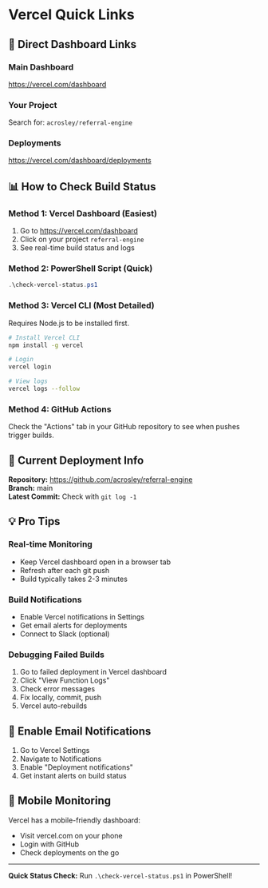 # Vercel Quick Links

## 🔗 Direct Dashboard Links

### Main Dashboard
https://vercel.com/dashboard

### Your Project
Search for: `acrosley/referral-engine`

### Deployments
https://vercel.com/dashboard/deployments

## 📊 How to Check Build Status

### Method 1: Vercel Dashboard (Easiest)
1. Go to https://vercel.com/dashboard
2. Click on your project `referral-engine`
3. See real-time build status and logs

### Method 2: PowerShell Script (Quick)
```powershell
.\check-vercel-status.ps1
```

### Method 3: Vercel CLI (Most Detailed)
Requires Node.js to be installed first.

```bash
# Install Vercel CLI
npm install -g vercel

# Login
vercel login

# View logs
vercel logs --follow
```

### Method 4: GitHub Actions
Check the "Actions" tab in your GitHub repository to see when pushes trigger builds.

## 🚀 Current Deployment Info

**Repository:** https://github.com/acrosley/referral-engine  
**Branch:** main  
**Latest Commit:** Check with `git log -1`

## 💡 Pro Tips

### Real-time Monitoring
- Keep Vercel dashboard open in a browser tab
- Refresh after each git push
- Build typically takes 2-3 minutes

### Build Notifications
- Enable Vercel notifications in Settings
- Get email alerts for deployments
- Connect to Slack (optional)

### Debugging Failed Builds
1. Go to failed deployment in Vercel dashboard
2. Click "View Function Logs"
3. Check error messages
4. Fix locally, commit, push
5. Vercel auto-rebuilds

## 🔔 Enable Email Notifications

1. Go to Vercel Settings
2. Navigate to Notifications
3. Enable "Deployment notifications"
4. Get instant alerts on build status

## 📱 Mobile Monitoring

Vercel has a mobile-friendly dashboard:
- Visit vercel.com on your phone
- Login with GitHub
- Check deployments on the go

---

**Quick Status Check:** Run `.\check-vercel-status.ps1` in PowerShell!

